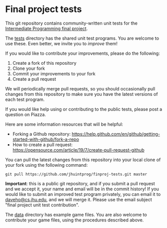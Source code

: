 # Final project tests

This git repository contains community-written unit tests for the
[Intermediate Programming final project](https://jhuintprog.github.io/spring2020/finproj/index.html).

The [tests](tests) directory has the shared unit test programs.  You are welcome to use these. Even better, we invite you to *improve* them!

If you would like to contribute your improvements, please do the following:

1. Create a fork of this repository
2. Clone your fork
3. Commit your improvements to your fork
4. Create a pull request

We will periodically merge pull requests, so you should occasionally pull changes from this repository to make sure you have the latest versions of each test program.

If you would like help using or contributing to the public tests, please post a question on Piazza.

Here are some information resources that will be helpful:

* Forking a Github repository: <https://help.github.com/en/github/getting-started-with-github/fork-a-repo>
* How to create a pull request: <https://opensource.com/article/19/7/create-pull-request-github>

You can pull the latest changes from this repository into your local clone of your fork using the following command:

```
git pull https://github.com/jhuintprog/finproj-tests.git master
```

**Important**: this is a public git repository, and if you submit a pull request and we accept it, your name and email will be in the commit history! If you would like to submit an improved test program privately, you can email it to [daveho@cs.jhu.edu](mailto:daveho@cs.jhu.edu), and we will merge it. Please use the email subject "final project unit test contribution".

The [data](data) directory has example game files.  You are also welcome to contribute your game files, using the procedures described above.
